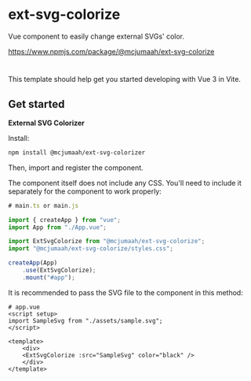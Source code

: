 # ext-svg-colorize

Vue component to easily change external SVGs' color.

https://www.npmjs.com/package/@mcjumaah/ext-svg-colorize

#
This template should help get you started developing with Vue 3 in Vite.
## Get started

**External SVG Colorizer**

Install:

```bash
npm install @mcjumaah/ext-svg-colorizer
```

Then, import and register the component.

The component itself does not include any CSS. You'll need to include it separately for the component to work properly:

```js
# main.ts or main.js

import { createApp } from "vue";
import App from "./App.vue";

import ExtSvgColorize from "@mcjumaah/ext-svg-colorize";
import "@mcjumaah/ext-svg-colorize/styles.css";

createApp(App)
    .use(ExtSvgColorize);
    .mount("#app");
```

It is recommended to pass the SVG file to the component in this method:

```vue
# app.vue
<script setup>
import SampleSvg from "./assets/sample.svg";
</script>

<template>
	<div>
   	<ExtSvgColorize :src="SampleSvg" color="black" />
	</div>
</template>
```

